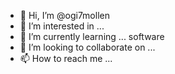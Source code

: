- 👋 Hi, I’m @ogi7mollen
- 👀 I’m interested in ...
- 🌱 I’m currently learning ... software
- 💞️ I’m looking to collaborate on ...
- 📫 How to reach me ...

<!---
ogi7mollen/ogi7mollen is a ✨ special ✨ repository because its `README.md` (this file) appears on your GitHub profile.
You can click the Preview link to take a look at your changes.
--->
